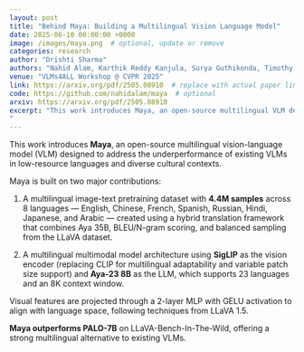 ```yaml
---
layout: post
title: "Behind Maya: Building a Multilingual Vision Language Model"
date: 2025-06-10 00:00:00 +0000
image: /images/maya.png  # optional, update or remove
categories: research
author: "Drishti Sharma"
authors: "Nahid Alam, Karthik Reddy Kanjula, Surya Guthikonda, Timothy Chung, Bala Krishna S Vegesna, Abhipsha Das, Anthony Susevski, Ryan Sze-Yin Chan, S M Iftekhar Uddin, Shayekh Bin Islam, Roshan Santhosh, Snegha A, <strong>Drishti Sharma</strong>, Chen Liu, Isha Chaturvedi, Genta Indra Winata, Ashvanth.S, Snehanshu Mukherjee, Alham Fikri Aji"
venue: "VLMs4ALL Workshop @ CVPR 2025"
link: https://arxiv.org/pdf/2505.08910  # replace with actual paper link
code: https://github.com/nahidalam/maya  # optional
arxiv: https://arxiv.org/pdf/2505.08910
excerpt: "This work introduces Maya, an open-source multilingual VLM designed to improve performance in low-resource languages and culturally diverse contexts where existing VLMs often underperform. Maya is built on two key contributions: a multilingual image-text pretraining dataset comprising 4.4 million samples across eight languages—English, Chinese, French, Spanish, Russian, Hindi, Japanese, and Arabic—generated using a hybrid translation framework that integrates Aya 35B, BLEU/N-gram scoring, and balanced sampling from the LLaVA dataset; and a multilingual multimodal architecture that replaces CLIP with SigLIP as the vision encoder for better multilingual adaptability and variable patch size support, while using Aya-23 8B as the LLM, which supports 23 languages and an 8K context window. Visual features are aligned with language space via a 2-layer MLP with GELU activation, following techniques from LLaVA 1.5. Maya outperforms PALO-7B on LLaVA-Bench-In-The-Wild.
"
---
```


This work introduces **Maya**, an open-source multilingual vision-language model (VLM) designed to address the underperformance of existing VLMs in low-resource languages and diverse cultural contexts.

Maya is built on two major contributions:

1. A multilingual image-text pretraining dataset with **4.4M samples** across 8 languages — English, Chinese, French, Spanish, Russian, Hindi, Japanese, and Arabic — created using a hybrid translation framework that combines Aya 35B, BLEU/N-gram scoring, and balanced sampling from the LLaVA dataset.

2. A multilingual multimodal model architecture using **SigLIP** as the vision encoder (replacing CLIP for multilingual adaptability and variable patch size support) and **Aya-23 8B** as the LLM, which supports 23 languages and an 8K context window.

Visual features are projected through a 2-layer MLP with GELU activation to align with language space, following techniques from LLaVA 1.5.

**Maya outperforms PALO-7B** on LLaVA-Bench-In-The-Wild, offering a strong multilingual alternative to existing VLMs.
